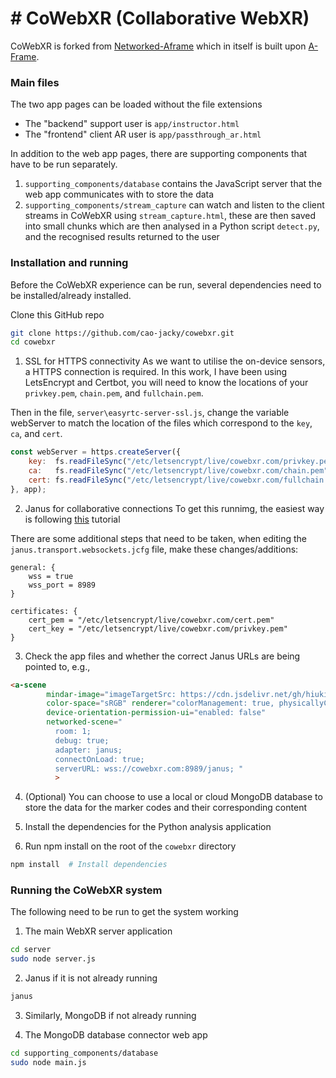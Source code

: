 # CoWebXR (Collaborative WebXR)
======

CoWebXR is forked from [Networked-Aframe](https://github.com/networked-aframe/networked-aframe) which in itself is built upon [A-Frame](https://aframe.io/).

### Main files

The two app pages can be loaded without the file extensions 
* The "backend" support user is `app/instructor.html`
* The "frontend" client AR user is `app/passthrough_ar.html`

In addition to the web app pages, there are supporting components that have to be run separately.
1. `supporting_components/database` contains the JavaScript server that the web app communicates with to store the data
2. `supporting_components/stream_capture` can watch and listen to the client streams in CoWebXR using `stream_capture.html`, these are then saved into small chunks which are then analysed in a Python script `detect.py`, and the recognised results returned to the user  


### Installation and running

Before the CoWebXR experience can be run, several dependencies need to be installed/already installed.

Clone this GitHub repo

 ```sh
git clone https://github.com/cao-jacky/cowebxr.git 
cd cowebxr
```

1. SSL for HTTPS connectivity
As we want to utilise the on-device sensors, a HTTPS connection is required. In this work, I have been using LetsEncrypt and Certbot, you will need to know the locations of your `privkey.pem`, `chain.pem`, and `fullchain.pem`. 

Then in the file, `server\easyrtc-server-ssl.js`, change the variable webServer to match the location of the files which correspond to the `key`, `ca`, and `cert`.

```javascript
const webServer = https.createServer({
    key:  fs.readFileSync("/etc/letsencrypt/live/cowebxr.com/privkey.pem"),
    ca:   fs.readFileSync("/etc/letsencrypt/live/cowebxr.com/chain.pem"),
    cert: fs.readFileSync("/etc/letsencrypt/live/cowebxr.com/fullchain.pem")
}, app);
```

2. Janus for collaborative connections
To get this runnimg, the easiest way is following [this](https://github.com/networked-aframe/naf-janus-adapter/blob/master/docs/janus-deployment.md) tutorial       

There are some additional steps that need to be taken, when editing the `janus.transport.websockets.jcfg` file, make these changes/additions:

```
general: {
    wss = true
    wss_port = 8989
}

certificates: {
    cert_pem = "/etc/letsencrypt/live/cowebxr.com/cert.pem"
    cert_key = "/etc/letsencrypt/live/cowebxr.com/privkey.pem"
}
```

3. Check the app files and whether the correct Janus URLs are being pointed to, e.g., 

```html
<a-scene
        mindar-image="imageTargetSrc: https://cdn.jsdelivr.net/gh/hiukim/mind-ar-js@1.1.4/examples/image-tracking/assets/card-example/card.mind; uiScanning: no"
        color-space="sRGB" renderer="colorManagement: true, physicallyCorrectLights" vr-mode-ui="enabled: false"
        device-orientation-permission-ui="enabled: false" 
        networked-scene="
          room: 1;
          debug: true;
          adapter: janus;
          connectOnLoad: true;
          serverURL: wss://cowebxr.com:8989/janus; " 
          >
```

4. (Optional) You can choose to use a local or cloud MongoDB database to store the data for the marker codes and their corresponding content

5. Install the dependencies for the Python analysis application 

6. Run npm install on the root of the `cowebxr` directory

 ```sh
npm install  # Install dependencies
```


### Running the CoWebXR system

The following need to be run to get the system working

1. The main WebXR server application

```sh
cd server
sudo node server.js
```

2. Janus if it is not already running
```sh
janus
```

3. Similarly, MongoDB if not already running

4. The MongoDB database connector web app

```sh
cd supporting_components/database
sudo node main.js
```